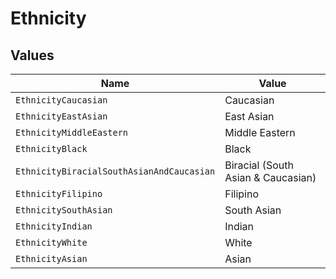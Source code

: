 # Ethnicity


## Values

| Name                                      | Value                                     |
| ----------------------------------------- | ----------------------------------------- |
| `EthnicityCaucasian`                      | Caucasian                                 |
| `EthnicityEastAsian`                      | East Asian                                |
| `EthnicityMiddleEastern`                  | Middle Eastern                            |
| `EthnicityBlack`                          | Black                                     |
| `EthnicityBiracialSouthAsianAndCaucasian` | Biracial (South Asian & Caucasian)        |
| `EthnicityFilipino`                       | Filipino                                  |
| `EthnicitySouthAsian`                     | South Asian                               |
| `EthnicityIndian`                         | Indian                                    |
| `EthnicityWhite`                          | White                                     |
| `EthnicityAsian`                          | Asian                                     |
